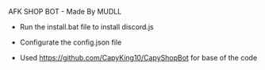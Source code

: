 AFK SHOP BOT - Made By MUDLL

- Run the install.bat file to install discord.js

- Configurate the config.json file

- Used https://github.com/CapyKing10/CapyShopBot for base of the code
